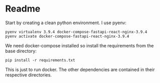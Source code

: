 # Readme

Start by creating a clean python environment. I use pyenv:

    pyenv virtualenv 3.9.4 docker-compose-fastapi-react-nginx-3.9.4
    pyenv activate docker-compose-fastapi-react-nginx-3.9.4

We need docker-compose installed so install the requirements from the base directory:

    pip install -r requirements.txt

This is just to run docker. The other dependencies are contained in their respective directories.

